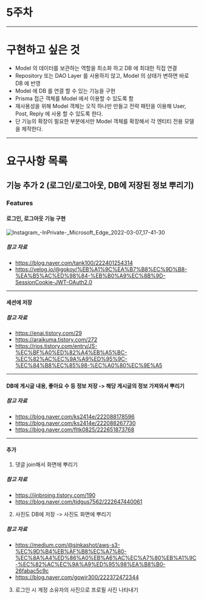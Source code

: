 # 5주차

---
# 구현하고 싶은 것

* Model 의 데이터를 보관하는 역할을 최소화 하고 DB 에 최대한 직접 연결
* Repository 또는 DAO Layer 를 사용하지 않고, Model 의 상태가 변하면 바로 DB 에 반영
* Model 에 DB 를 연결 할 수 있는 기능을 구현
* Prisma 접근 객체를 Model 에서 이용할 수 있도록 함
* 재사용성을 위해 Model 객체는 오직 하나만 만들고 전략 패턴을 이용해 User, Post, Reply 에 사용 할 수 있도록 한다.
* 단 기능의 확장이 필요한 부분에서만 Model 객체를 확장해서 각 엔티티 전용 모델을 제작한다.

---
# 요구사항 목록
## 기능 추가 2 (로그인/로그아웃, DB에 저장된 정보 뿌리기)

### Features
#### 로그인, 로그아웃 기능 구현
![Instagram_-_InPrivate_-_Microsoft_Edge_2022-03-07_17-41-30](https://user-images.githubusercontent.com/81557284/159105692-7e751a35-3461-480c-b524-f16c00402817.gif)


##### 참고 자료
- https://blog.naver.com/tank100/222401254314  
- https://velog.io/@gokoy/%EB%A1%9C%EA%B7%B8%EC%9D%B8-%EA%B5%AC%ED%98%84-%EB%B0%A9%EC%8B%9D-SessionCookie-JWT-OAuth2.0  
---
#### 세션에 저장
##### 참고 자료
- https://enai.tistory.com/29
- https://araikuma.tistory.com/272
- https://rios.tistory.com/entry/JS-%EC%BF%A0%ED%82%A4%EB%A5%BC-%EC%82%AC%EC%9A%A9%ED%95%9C-%EC%84%B8%EC%85%98-%EC%A0%80%EC%9E%A5  
---
#### DB에 게시글 내용, 좋아요 수 등 정보 저장 -> 해당 게시글의 정보 가져와서 뿌리기
##### 참고 자료
- https://blog.naver.com/ks2414e/222088178596  
- https://blog.naver.com/ks2414e/222088267730  
- https://blog.naver.com/fltk0825/222651873768  
---
#### 추가
1. 댓글 join해서 화면에 뿌리기
##### 참고 자료
- https://jinbroing.tistory.com/190  
- https://blog.naver.com/tjdgus7562/222647440061  

2. 사진도 DB에 저장 -> 사진도 화면에 뿌리기
##### 참고 자료
- https://medium.com/@sinkashot/aws-s3-%EC%9D%B4%EB%AF%B8%EC%A7%80-%EC%8A%A4%ED%86%A0%EB%A6%AC%EC%A7%80%EB%A1%9C-%EC%82%AC%EC%9A%A9%ED%95%98%EA%B8%B0-26fabac5c9c  
- https://blog.naver.com/gowjr300/222372472344  

3. 로그인 시 계정 소유자의 사진으로 프로필 사진 나타내기  

